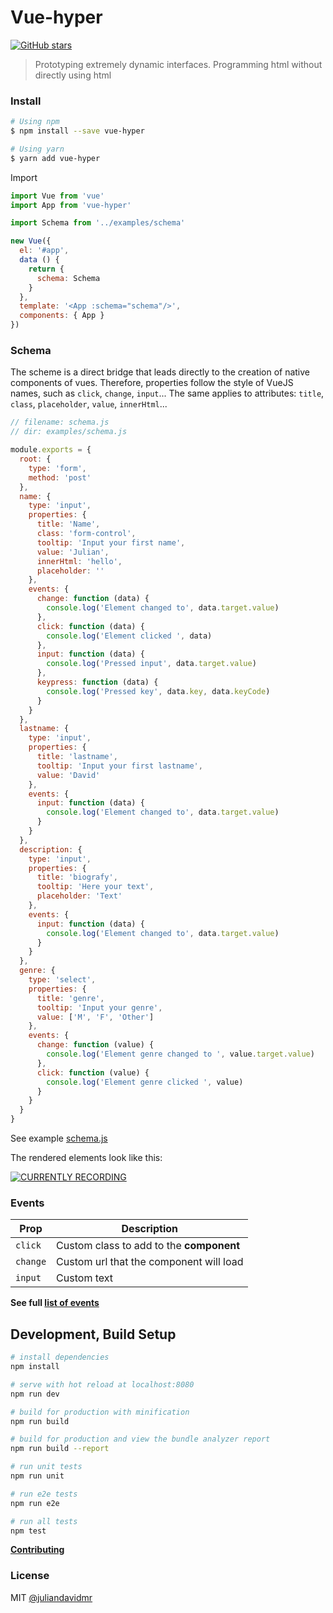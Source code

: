 # Vue-hyper

[![GitHub stars](https://img.shields.io/github/stars/juliandavidmr/vue-hyper.svg?style=social&label=Star)](https://www.github.com/anlijudavid/vue-hyper)

> Prototyping extremely dynamic interfaces. Programming html without directly using html

### Install
```bash
# Using npm
$ npm install --save vue-hyper

# Using yarn
$ yarn add vue-hyper
```

Import
```js
import Vue from 'vue'
import App from 'vue-hyper'

import Schema from '../examples/schema'

new Vue({
  el: '#app',
  data () {
    return {
      schema: Schema
    }
  },
  template: '<App :schema="schema"/>',
  components: { App }
})
```

### Schema
The scheme is a direct bridge that leads directly to the creation of native components of vues. Therefore, properties follow the style of VueJS names, such as `click`, `change`, `input`... The same applies to attributes: `title`, `class`, `placeholder`, `value`, `innerHtml`...

```js
// filename: schema.js
// dir: examples/schema.js

module.exports = {
  root: {
    type: 'form',
    method: 'post'
  },
  name: {
    type: 'input',
    properties: {
      title: 'Name',
      class: 'form-control',
      tooltip: 'Input your first name',
      value: 'Julian',
      innerHtml: 'hello',
      placeholder: ''
    },
    events: {
      change: function (data) {
        console.log('Element changed to', data.target.value)
      },
      click: function (data) {
        console.log('Element clicked ', data)
      },
      input: function (data) {
        console.log('Pressed input', data.target.value)
      },
      keypress: function (data) {
        console.log('Pressed key', data.key, data.keyCode)
      }
    }
  },
  lastname: {
    type: 'input',
    properties: {
      title: 'lastname',
      tooltip: 'Input your first lastname',
      value: 'David'
    },
    events: {
      input: function (data) {
        console.log('Element changed to', data.target.value)
      }
    }
  },
  description: {
    type: 'input',
    properties: {
      title: 'biografy',
      tooltip: 'Here your text',
      placeholder: 'Text'
    },
    events: {
      input: function (data) {
        console.log('Element changed to', data.target.value)
      }
    }
  },
  genre: {
    type: 'select',
    properties: {
      title: 'genre',
      tooltip: 'Input your genre',
      value: ['M', 'F', 'Other']
    },
    events: {
      change: function (value) {
        console.log('Element genre changed to ', value.target.value)
      },
      click: function (value) {
        console.log('Element genre clicked ', value)
      }
    }
  }
}
```
See example [schema.js](./examples/schema.js)

The rendered elements look like this:

[![CURRENTLY RECORDING](https://raw.githubusercontent.com/juliandavidmr/vue-hyper/master/docs/result.gif)](https://github.com/juliandavidmr/vue-hyper)

### Events

| Prop            | Description          |
| --------------- | ------------- |
| `click`         | Custom class to add to the **component** |
| `change`        | Custom url that the component will load |
| `input`         | Custom text |

**See full [list of events](./docs/EVENTS.md)**

## Development, Build Setup

``` bash
# install dependencies
npm install

# serve with hot reload at localhost:8080
npm run dev

# build for production with minification
npm run build

# build for production and view the bundle analyzer report
npm run build --report

# run unit tests
npm run unit

# run e2e tests
npm run e2e

# run all tests
npm test
```

[**Contributing**](./docs/CONTRIBUTING.md)

### License

MIT [@juliandavidmr](https://github.com/juliandavidmr)